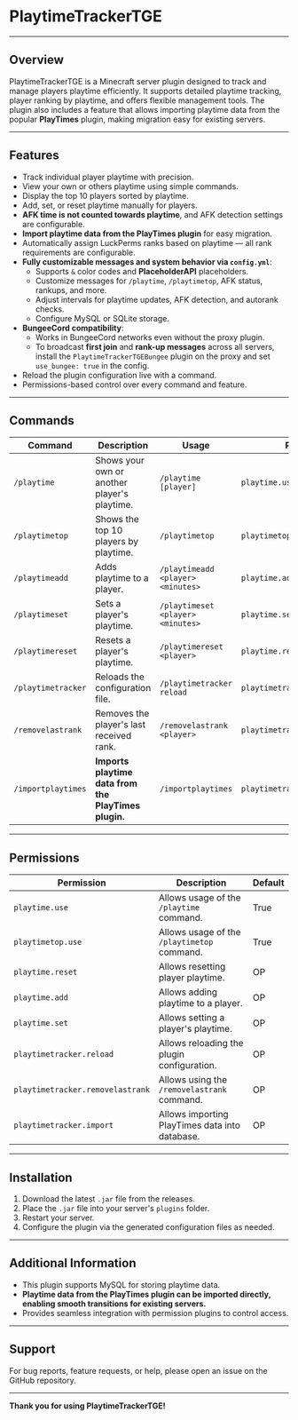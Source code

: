 # PlaytimeTrackerTGE

---

## Overview

PlaytimeTrackerTGE is a Minecraft server plugin designed to track and manage players playtime efficiently. It supports detailed playtime tracking, player ranking by playtime, and offers flexible management tools. The plugin also includes a feature that allows importing playtime data from the popular **PlayTimes** plugin, making migration easy for existing servers.

---

## Features

- Track individual player playtime with precision.
- View your own or others playtime using simple commands.
- Display the top 10 players sorted by playtime.
- Add, set, or reset playtime manually for players.
- **AFK time is not counted towards playtime**, and AFK detection settings are configurable.
- **Import playtime data from the PlayTimes plugin** for easy migration.
- Automatically assign LuckPerms ranks based on playtime — all rank requirements are configurable.
- **Fully customizable messages and system behavior via `config.yml`**:
  - Supports `&` color codes and **PlaceholderAPI** placeholders.
  - Customize messages for `/playtime`, `/playtimetop`, AFK status, rankups, and more.
  - Adjust intervals for playtime updates, AFK detection, and autorank checks.
  - Configure MySQL or SQLite storage.
- **BungeeCord compatibility**:
  - Works in BungeeCord networks even without the proxy plugin.
  - To broadcast **first join** and **rank-up messages** across all servers, install the `PlaytimeTrackerTGEBungee` plugin on the proxy and set `use_bungee: true` in the config.
- Reload the plugin configuration live with a command.
- Permissions-based control over every command and feature.

---

## Commands

| Command           | Description                                   | Usage                           | Permission                     |
|-------------------|-----------------------------------------------|---------------------------------|-------------------------------|
| `/playtime`       | Shows your own or another player's playtime. | `/playtime [player]`            | `playtime.use`                 |
| `/playtimetop`    | Shows the top 10 players by playtime.         | `/playtimetop`                  | `playtimetop.use`              |
| `/playtimeadd`    | Adds playtime to a player.                     | `/playtimeadd <player> <minutes>` | `playtime.add`              |
| `/playtimeset`    | Sets a player's playtime.                     | `/playtimeset <player> <minutes>` | `playtime.set`              |
| `/playtimereset`  | Resets a player's playtime.                   | `/playtimereset <player>`       | `playtime.reset`               |
| `/playtimetracker`| Reloads the configuration file.               | `/playtimetracker reload`       | `playtimetracker.reload`       |
| `/removelastrank` | Removes the player's last received rank.      | `/removelastrank <player>`      | `playtimetracker.removelastrank` |
| `/importplaytimes`| **Imports playtime data from the PlayTimes plugin.** | `/importplaytimes`         | `playtimetracker.import`       |

---

## Permissions

| Permission                      | Description                                  | Default  |
|--------------------------------|----------------------------------------------|----------|
| `playtime.use`                 | Allows usage of the `/playtime` command.     | True     |
| `playtimetop.use`              | Allows usage of the `/playtimetop` command.  | True     |
| `playtime.reset`               | Allows resetting player playtime.            | OP       |
| `playtime.add`                 | Allows adding playtime to a player.          | OP       |
| `playtime.set`                 | Allows setting a player's playtime.          | OP       |
| `playtimetracker.reload`       | Allows reloading the plugin configuration.   | OP       |
| `playtimetracker.removelastrank` | Allows using the `/removelastrank` command.| OP       |
| `playtimetracker.import`       | Allows importing PlayTimes data into database.| OP      |

---

## Installation

1. Download the latest `.jar` file from the releases.
2. Place the `.jar` file into your server's `plugins` folder.
3. Restart your server.
4. Configure the plugin via the generated configuration files as needed.

---

## Additional Information

- This plugin supports MySQL for storing playtime data.
- **Playtime data from the PlayTimes plugin can be imported directly, enabling smooth transitions for existing servers.**
- Provides seamless integration with permission plugins to control access.

---

## Support

For bug reports, feature requests, or help, please open an issue on the GitHub repository.

---

**Thank you for using PlaytimeTrackerTGE!**
